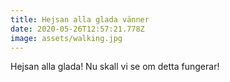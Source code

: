 ```yaml
---
title: Hejsan alla glada vänner
date: 2020-05-26T12:57:21.778Z
image: assets/walking.jpg
---
```

Hejsan alla glada! Nu skall vi se om detta fungerar!